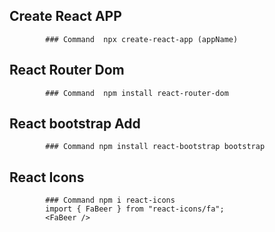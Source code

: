 ## Create React APP
            ### Command  npx create-react-app (appName)

## React Router Dom 
            ### Command  npm install react-router-dom
## React bootstrap Add
            ### Command npm install react-bootstrap bootstrap
## React Icons 
            ### Command npm i react-icons
            import { FaBeer } from "react-icons/fa";
            <FaBeer />
